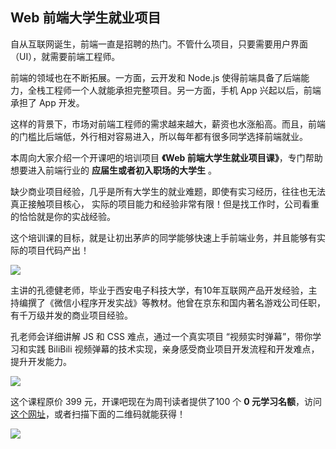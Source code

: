 ## Web 前端大学生就业项目

自从互联网诞生，前端一直是招聘的热门。不管什么项目，只要需要用户界面（UI），就需要前端工程师。

前端的领域也在不断拓展。一方面，云开发和 Node.js 使得前端具备了后端能力，全栈工程师一个人就能承担完整项目。另一方面，手机 App 兴起以后，前端承担了 App 开发。

这样的背景下，市场对前端工程师的需求越来越大，薪资也水涨船高。而且，前端的门槛比后端低，外行相对容易进入，所以每年都有很多同学选择前端就业。

本周向大家介绍一个开课吧的培训项目 **《Web 前端大学生就业项目课》**，专门帮助想要进入前端行业的 **应届生或者初入职场的大学生** 。

缺少商业项目经验，几乎是所有大学生的就业难题，即使有实习经历，往往也无法真正接触项目核心， 实际的项目能力和经验非常有限！但是找工作时，公司看重的恰恰就是你的实战经验。

这个培训课的目标，就是让初出茅庐的同学能够快速上手前端业务，并且能够有实际的项目代码产出！

![](https://www.wangbase.com/blogimg/asset/202010/bg2020102901.jpg)

主讲的孔德健老师，毕业于西安电子科技大学，有10年互联网产品开发经验，主持编撰了《微信小程序开发实战》等教材。他曾在京东和国内著名游戏公司任职，有千万级并发的商业项目经验。

孔老师会详细讲解 JS 和 CSS 难点，通过一个真实项目 “视频实时弹幕”，带你学习和实践 BiliBili 视频弹幕的技术实现，亲身感受商业项目开发流程和开发难点，提升开发能力。

![](https://www.wangbase.com/blogimg/asset/202010/bg2020102804.jpg)

这个课程原价 399 元，开课吧现在为周刊读者提供了100 个 **0 元学习名额**，访问[这个网址](https://wx.kaikeba.com/vip_course/3crtn3yge0/lvvfp5ipn9?tenant=wx5046bc7413796142)，或者扫描下面的二维码就能获得！  

![](https://www.wangbase.com/blogimg/asset/202010/bg2020102806.jpg)

